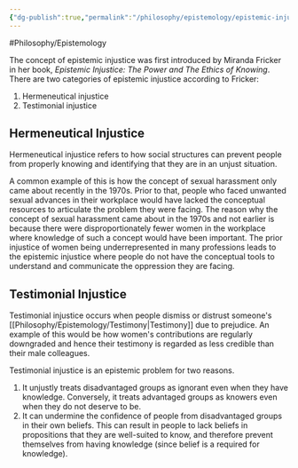 ```yaml
---
{"dg-publish":true,"permalink":"/philosophy/epistemology/epistemic-injustice/"}
---
```



#Philosophy/Epistemology 

The concept of epistemic injustice was first introduced by Miranda Fricker in her book, *Epistemic Injustice: The Power and The Ethics of Knowing*. There are two categories of epistemic injustice according to Fricker:
1. Hermeneutical injustice
2. Testimonial injustice

## Hermeneutical Injustice

Hermeneutical injustice refers to how social structures can prevent people from properly knowing and identifying that they are in an unjust situation. 

A common example of this is how the concept of sexual harassment only came about recently in the 1970s. Prior to that, people who faced unwanted sexual advances in their workplace would have lacked the conceptual resources to articulate the problem they were facing. The reason why the concept of sexual harassment came about in the 1970s and not earlier is because there were disproportionately fewer women in the workplace where knowledge of such a concept would have been important. The prior injustice of women being underrepresented in many professions leads to the epistemic injustice where people do not have the conceptual tools to understand and communicate the oppression they are facing.

## Testimonial Injustice

Testimonial injustice occurs when people dismiss or distrust someone's [[Philosophy/Epistemology/Testimony\|Testimony]] due to prejudice. An example of this would be how women's contributions are regularly downgraded and hence their testimony is regarded as less credible than their male colleagues.

Testimonial injustice is an epistemic problem for two reasons.
1. It unjustly treats disadvantaged groups as ignorant even when they have knowledge. Conversely, it treats advantaged groups as knowers even when they do not deserve to be.
2. It can undermine the confidence of people from disadvantaged groups in their own beliefs. This can result in people to lack beliefs in propositions that they are well-suited to know, and therefore prevent themselves from having knowledge (since belief is a required for knowledge).
